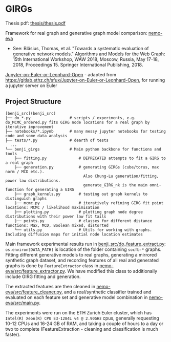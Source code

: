 # GIRGs

Thesis pdf: [thesis/thesis.pdf](thesis/thesis.pdf)

Framework for real graph and generative graph model comparison: [nemo-eva](nemo-eva)
- See: Bläsius, Thomas, et al. "Towards a systematic evaluation of generative network models." Algorithms and Models for the Web Graph: 15th International Workshop, WAW 2018, Moscow, Russia, May 17-18, 2018, Proceedings 15. Springer International Publishing, 2018.

[Jupyter-on-Euler-or-Leonhard-Open](Jupyter-on-Euler-or-Leonhard-Open) - adapted from https://gitlab.ethz.ch/sfux/Jupyter-on-Euler-or-Leonhard-Open, for running a jupyter server on Euler


## Project Structure

    [benji_src](benji_src)
    ├── do_*.py                 # scripts / experiments, e.g. do_MCMC_ordered.py fits GIRG node locations for a real graph by iterative improvement
    ├── notebooks/*.ipynb       # many messy jupyter notebooks for testing code and some data analysis
    ├── tests/*.py              # dearth of tests
      ...
    └── benji_girgs             # Main python backbone for functions and tools
        ├── fitting.py              # DEPRECATED attempts to fit a GIRG to a real graph
        ├── generation.py           # generating GIRGs (cube/torus, max norm / MCD etc.).
                                      Also Chung-Lu generation/fitting, power law distributions.
                                      generate_GIRG_nk is the main omni-function for generating a GIRG
        ├── graph_kernels.py        # testing out graph kernels to distinguish graphs
        ├── mcmc.py                 # iteratively refining GIRG fit point locations: MCMC / likelihood maximisation
        ├── plotting.py             # plotting graph node degree distributions with their power law fit tails
        ├── points.py               # classes for different distance functions: Max, MCD, Boolean mixed, distorted
        └── utils.py                # Utils for working with graphs. Including diffusion maps for initial node location estimates


Main framework experimental results run in [benji_src/do_feature_extract.py](benji_src/do_feature_extract.py): `os.environ[DATA_PATH]` is location of the folder containing `socfb-*` graphs. Fitting different generative models to real graphs, generating a mirrored synthetic graph dataset, and recording features of all real and generated graphs is done by `FeatureExtractor` class in [nemo-eva/src/feature_extractor.py](nemo-eva/src/feature_extractor.py). We have modified this class to additionally include GIRG fitting and generation.

The extracted features are then cleaned in [nemo-eva/src/feature_cleaner.py](nemo-eva/src/feature_cleaner.py), and a real/synthetic classifier trained and evaluated on each feature set and generative model combination in [nemo-eva/src/main.py](nemo-eva/src/main.py).

The experiments were run on the ETH Zurich Euler cluster, which has `Intel(R) Xeon(R) CPU E3-1284L v4 @ 2.90GHz` cpus, generally requesting 10-12 CPUs and 16-24 GB of RAM, and taking a couple of hours to a day or two to complete (FeatureExtraction - cleaning and classification is much faster).